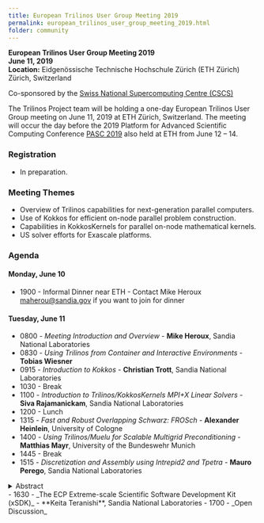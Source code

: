 ```yaml
---
title: European Trilinos User Group Meeting 2019
permalink: european_trilinos_user_group_meeting_2019.html
folder: community
---
```


**European Trilinos User Group Meeting 2019**  
**June 11, 2019**  
**Location:**
Eidgenössische Technische Hochschule Zürich (ETH Zürich)
Zürich, Switzerland

Co-sponsored by the [Swiss National Supercomputing Centre (CSCS)](https://www.cscs.ch)

The Trilinos Project team will be holding a one-day European Trilinos User Group meeting on June 11, 2019 at ETH Zürich, Switzerland.  The meeting will occur the day before the 2019 Platform for Advanced Scientific Computing Conference [PASC 2019](https://pasc19.pasc-conference.org) also held at ETH from June 12 – 14.

### Registration
- In preparation.

### Meeting Themes
- Overview of Trilinos capabilities for next-generation parallel computers.
- Use of Kokkos for efficient on-node parallel problem construction.
- Capabilities in KokkosKernels for parallel on-node mathematical kernels.
- US solver efforts for Exascale platforms.

### Agenda

#### Monday, June 10

- 1900  - Informal Dinner near ETH - Contact Mike Heroux [maherou@sandia.gov](mailto:maherou@sandia.gov) if you want to join for dinner

#### Tuesday, June 11

- 0800 - _Meeting Introduction and Overview_ - **Mike Heroux**, Sandia National Laboratories
- 0830 - _Using Trilinos from Container and Interactive Environments_ - **Tobias Wiesner**
- 0915 - _Introduction to Kokkos_ - **Christian Trott**, Sandia National Laboratories
- 1030 - Break
- 1100 - _Introduction to Trilinos/KokkosKernels MPI+X Linear Solvers_ - **Siva Rajamanickam**, Sandia National Laboratories
- 1200 - Lunch
- 1315 - _Fast and Robust Overlapping Schwarz: FROSch_ - **Alexander Heinlein**, University of Cologne
- 1400 - _Using Trilinos/Muelu for Scalable Multigrid Preconditioning_ - **Matthias Mayr**, University of the Bundeswehr Munich
- 1445 - Break
- 1515 - _Discretization and Assembly using Intrepid2 and Tpetra_ - **Mauro Perego**, Sandia National Laboratories
<details>
<summary>
Abstract
</summary>
  Intrepid2 is a performance portable C++ toolkit for the local assembly of high-order compatible finite elements. Performance portability is achieved through the Kokkos programming model. In this talk we introduce Intrepid2 and its capabilities. We then demonstrate how to discretize partial differential equations and assemble the associated finite element matrices and right-hand sides using the Trilinos linear algebra package Tpetra. Finally, we give a brief overview of other discretization tools available in Trilinos.
</details>
- 1630 - _The ECP Extreme-scale Scientific Software Development Kit (xSDK)_ - **Keita Teranishi**, Sandia National Laboratories
- 1700 - _Open Discussion_

